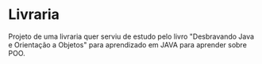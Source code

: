 # Livraria

Projeto de uma livraria quer serviu de estudo pelo livro "Desbravando Java e Orientação a Objetos" para aprendizado em JAVA para aprender sobre POO.
